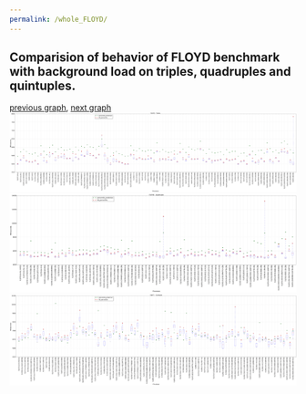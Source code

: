 ```yaml
---
permalink: /whole_FLOYD/
---
```



 ## Comparision of behavior of FLOYD benchmark with background load on triples, quadruples and quintuples.

[previous graph](../whole_FACE/), [next graph](../whole_F/)
![graph figure](./images/triple/FLOYD_box.png)![graph figure](./images/quadruple/FLOYD_box.png)![graph figure](./images/quintuple/FLOYD_box.png)